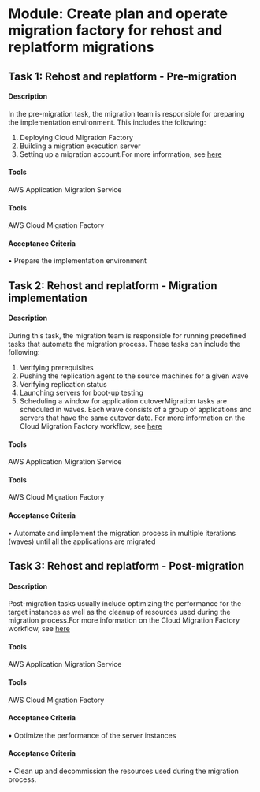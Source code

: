 
# Module: Create plan and operate migration factory for rehost and replatform migrations
## Task 1: Rehost  and replatform - Pre-migration 
#### Description
In the pre-migration task, the migration team is responsible for preparing the implementation environment. This includes the following:   
1) Deploying Cloud Migration Factory  
2) Building a migration execution server  
3) Setting up a migration account.For more information, see [here](https://docs.aws.amazon.com/prescriptive-guidance/latest/migration-factory-cloudendure/workflow.html.) 
#### Tools
AWS Application Migration Service
#### Tools
AWS Cloud Migration Factory
#### Acceptance Criteria
• Prepare the  implementation environment
## Task 2: Rehost and replatform - Migration implementation
#### Description
During this task, the migration team is responsible for running predefined tasks that automate the migration process. These tasks can include the following:  
1) Verifying prerequisites  
2) Pushing the replication agent to the source machines for a given wave  
3) Verifying replication status  
4) Launching servers for boot-up testing 
5) Scheduling a window for application cutoverMigration tasks are scheduled in waves. Each wave consists of a group of applications and servers that have the same cutover date. For more information on the Cloud Migration Factory workflow, see [here](https://docs.aws.amazon.com/prescriptive-guidance/latest/migration-factory-cloudendure/workflow.html.)
#### Tools
AWS Application Migration Service
#### Tools
AWS Cloud Migration Factory
#### Acceptance Criteria
•  Automate and implement the migration process in multiple iterations (waves) until all the applications are migrated
## Task 3: Rehost and replatform - Post-migration
#### Description
Post-migration tasks usually include optimizing the performance for the target instances as well as the cleanup of resources used during the migration process.For more information on the Cloud Migration Factory workflow, see [here](https://docs.aws.amazon.com/prescriptive-guidance/latest/migration-factory-cloudendure/workflow.html.)
#### Tools
AWS Application Migration Service
#### Tools
AWS Cloud Migration Factory
#### Acceptance Criteria
• Optimize the performance of the server instances 
#### Acceptance Criteria
• Clean up and decommission the resources used during the migration process.
